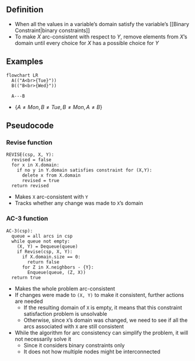 ## Definition

- When all the values in a variable’s domain satisfy the variable’s [[Binary Constraint|binary constraints]]
- To make $X$ arc-consistent with respect to $Y$, remove elements from $X$’s domain until every choice for $X$ has a possible choice for $Y$

## Examples

```mermaid
flowchart LR
  A(("A<br>{Tue}"))
  B(("B<br>{Wed}"))

  A---B
```

- $\{A\ne Mon,B\ne Tue,B\ne Mon,A\ne B\}$

## Pseudocode

### Revise function

```
REVISE(csp, X, Y):
  revised = false
  for x in X.domain:
    if no y in Y.domain satisfies constraint for (X,Y):
      delete x from X.domain
      revised = true
  return revised
```

- Makes `X` arc-consistent with `Y`
- Tracks whether any change was made to `X`’s domain

### AC-3 function

```
AC-3(csp):
  queue = all arcs in csp
  while queue not empty:
    (X, Y) = Dequeue(queue)
    if Revise(csp, X, Y):
      if X.domain.size == 0:
        return false
      for Z in X.neighbors - {Y}:
        Enqueue(queue, (Z, X))
  return true
```

- Makes the whole problem arc-consistent
- If changes were made to `(X, Y)` to make it consistent, further actions are needed
	- If the resulting domain of `X` is empty, it means that this constraint satisfaction problem is unsolvable
	- Otherwise, since `X`’s domain was changed, we need to see if all the arcs associated with `X` are still consistent
- While the algorithm for arc consistency can simplify the problem, it will not necessarily solve it
	- Since it considers binary constraints only
	- It does not how multiple nodes might be interconnected
